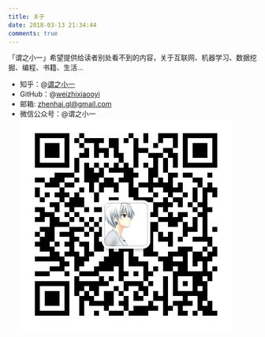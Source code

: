 ```yaml
---
title: 关于
date: 2018-03-13 21:34:44
comments: true
---
```

「谓之小一」希望提供给读者别处看不到的内容，关于互联网、机器学习、数据挖掘、编程、书籍、生活...

 - 知乎：@[谓之小一](https://www.zhihu.com/people/weizhixiaoyi/activities)  
 - GitHub：@[weizhixiaooyi](https://github.com/weizhixiaoyi)
 - 邮箱: zhenhai.gl@gmail.com
 - 微信公众号：@谓之小一
![公众号](index/公众号.jpg)